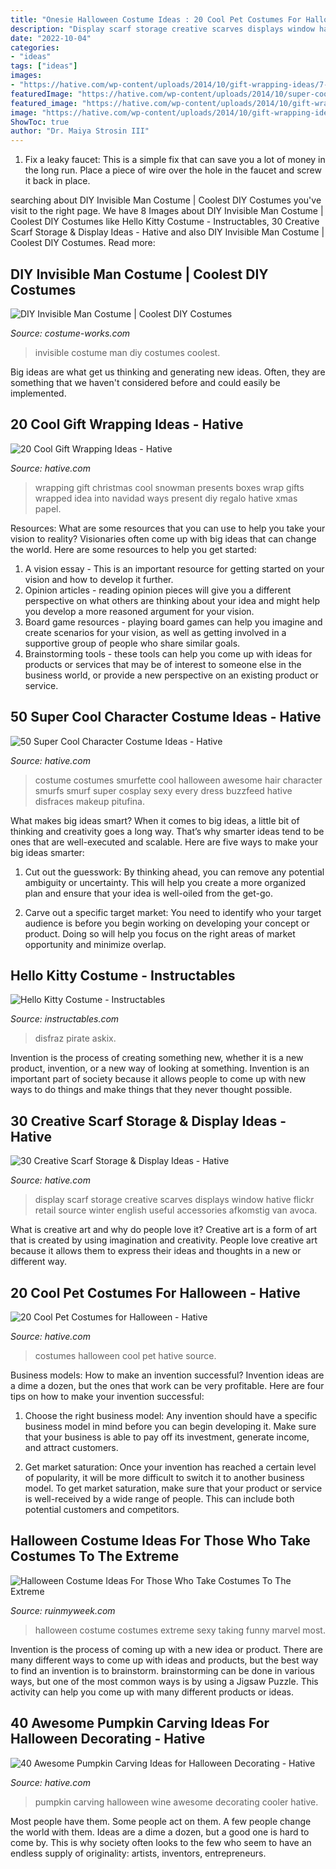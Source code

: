 ```yaml
---
title: "Onesie Halloween Costume Ideas : 20 Cool Pet Costumes For Halloween"
description: "Display scarf storage creative scarves displays window hative flickr retail source winter english useful accessories afkomstig van avoca"
date: "2022-10-04"
categories:
- "ideas"
tags: ["ideas"]
images:
- "https://hative.com/wp-content/uploads/2014/10/gift-wrapping-ideas/7-cool-gift-wrapping-ideas.jpg"
featuredImage: "https://hative.com/wp-content/uploads/2014/10/super-cool-costume-ideas/33-smurfette-costume.jpg"
featured_image: "https://hative.com/wp-content/uploads/2014/10/gift-wrapping-ideas/7-cool-gift-wrapping-ideas.jpg"
image: "https://hative.com/wp-content/uploads/2014/10/gift-wrapping-ideas/7-cool-gift-wrapping-ideas.jpg"
ShowToc: true
author: "Dr. Maiya Strosin III"
---
```



1. Fix a leaky faucet: This is a simple fix that can save you a lot of money in the long run. Place a piece of wire over the hole in the faucet and screw it back in place.

	

		
searching about DIY Invisible Man Costume | Coolest DIY Costumes you've visit to the right page. We have 8 Images about DIY Invisible Man Costume | Coolest DIY Costumes like Hello Kitty Costume - Instructables, 30 Creative Scarf Storage &amp; Display Ideas - Hative and also DIY Invisible Man Costume | Coolest DIY Costumes. Read more:
		
    
## DIY Invisible Man Costume | Coolest DIY Costumes

<img loading=lazy src="https://photos.costume-works.com/full/invisible_man13.jpg" onerror="this.onerror=null;this.src='https://tse1.mm.bing.net/th?id=OIP.s7uRWbkKO7VW9aPzNP4oDAHaMT&amp;pid=15.1';" alt="DIY Invisible Man Costume | Coolest DIY Costumes">

_Source: costume-works.com_

>invisible costume man diy costumes coolest. 

	

Big ideas are what get us thinking and generating new ideas. Often, they are something that we haven't considered before and could easily be implemented.

    
## 20 Cool Gift Wrapping Ideas - Hative

<img loading=lazy src="https://hative.com/wp-content/uploads/2014/10/gift-wrapping-ideas/7-cool-gift-wrapping-ideas.jpg" onerror="this.onerror=null;this.src='https://tse2.mm.bing.net/th?id=OIP.FCGR5qcVwaA-UGUQzGBzGgHaM2&amp;pid=15.1';" alt="20 Cool Gift Wrapping Ideas - Hative">

_Source: hative.com_

>wrapping gift christmas cool snowman presents boxes wrap gifts wrapped idea into navidad ways present diy regalo hative xmas papel. 

	

Resources: What are some resources that you can use to help you take your vision to reality?
Visionaries often come up with big ideas that can change the world. Here are some resources to help you get started: 
1. A vision essay - This is an important resource for getting started on your vision and how to develop it further. 
2. Opinion articles - reading opinion pieces will give you a different perspective on what others are thinking about your idea and might help you develop a more reasoned argument for your vision. 
3. Board game resources - playing board games can help you imagine and create scenarios for your vision, as well as getting involved in a supportive group of people who share similar goals. 
4. Brainstorming tools - these tools can help you come up with ideas for products or services that may be of interest to someone else in the business world, or provide a new perspective on an existing product or service.

    
## 50 Super Cool Character Costume Ideas - Hative

<img loading=lazy src="https://hative.com/wp-content/uploads/2014/10/super-cool-costume-ideas/33-smurfette-costume.jpg" onerror="this.onerror=null;this.src='https://tse3.mm.bing.net/th?id=OIP.cEExjpPPCuDd2QGurNYOwQHaLH&amp;pid=15.1';" alt="50 Super Cool Character Costume Ideas - Hative">

_Source: hative.com_

>costume costumes smurfette cool halloween awesome hair character smurfs smurf super cosplay sexy every dress buzzfeed hative disfraces makeup pitufina. 

	

What makes big ideas smart?
When it comes to big ideas, a little bit of thinking and creativity goes a long way. That’s why smarter ideas tend to be ones that are well-executed and scalable. Here are five ways to make your big ideas smarter:
1. Cut out the guesswork: By thinking ahead, you can remove any potential ambiguity or uncertainty. This will help you create a more organized plan and ensure that your idea is well-oiled from the get-go.

2. Carve out a specific target market: You need to identify who your target audience is before you begin working on developing your concept or product. Doing so will help you focus on the right areas of market opportunity and minimize overlap.


    
## Hello Kitty Costume - Instructables

<img loading=lazy src="https://content.instructables.com/ORIG/FJ3/QGNH/GFRWNNNM/FJ3QGNHGFRWNNNM.jpg?auto=webp&amp;frame=1&amp;width=2100" onerror="this.onerror=null;this.src='https://tse3.mm.bing.net/th?id=OIP.4VsfQ7L74rToOmmVllMvvAHaLH&amp;pid=15.1';" alt="Hello Kitty Costume - Instructables">

_Source: instructables.com_

>disfraz pirate askix. 

	

Invention is the process of creating something new, whether it is a new product, invention, or a new way of looking at something. Invention is an important part of society because it allows people to come up with new ways to do things and make things that they never thought possible.

    
## 30 Creative Scarf Storage &amp; Display Ideas - Hative

<img loading=lazy src="https://hative.com/wp-content/uploads/2015/03/scarf-storage-ideas/28-creative-scarf-storage-and-display-ideas.jpg" onerror="this.onerror=null;this.src='https://tse1.mm.bing.net/th?id=OIP.tHcBPHAZqT_1oE7QXYolywHaJ4&amp;pid=15.1';" alt="30 Creative Scarf Storage &amp; Display Ideas - Hative">

_Source: hative.com_

>display scarf storage creative scarves displays window hative flickr retail source winter english useful accessories afkomstig van avoca. 

	

What is creative art and why do people love it?
Creative art is a form of art that is created by using imagination and creativity. People love creative art because it allows them to express their ideas and thoughts in a new or different way.

    
## 20 Cool Pet Costumes For Halloween - Hative

<img loading=lazy src="https://hative.com/wp-content/uploads/2014/10/cool-pet-costumes/9-cool-pet-costumes.jpg" onerror="this.onerror=null;this.src='https://tse2.mm.bing.net/th?id=OIP.t53olT53fMYYT0k4OBvaJQHaL_&amp;pid=15.1';" alt="20 Cool Pet Costumes for Halloween - Hative">

_Source: hative.com_

>costumes halloween cool pet hative source. 

	

Business models: How to make an invention successful?
Invention ideas are a dime a dozen, but the ones that work can be very profitable. Here are four tips on how to make your invention successful:
1. Choose the right business model: Any invention should have a specific business model in mind before you can begin developing it. Make sure that your business is able to pay off its investment, generate income, and attract customers.

2. Get market saturation: Once your invention has reached a certain level of popularity, it will be more difficult to switch it to another business model. To get market saturation, make sure that your product or service is well-received by a wide range of people. This can include both potential customers and competitors.


    
## Halloween Costume Ideas For Those Who Take Costumes To The Extreme

<img loading=lazy src="https://ruinmyweek.com/wp-content/uploads/2019/09/tk-halloween-costume-ideas-for-people-who-like-taking-their-costumes-to-the-extreme-21.jpg" onerror="this.onerror=null;this.src='https://tse4.mm.bing.net/th?id=OIP.tWa7Xx9GKxXy-Kq5Z4VnYAHaJ4&amp;pid=15.1';" alt="Halloween Costume Ideas For Those Who Take Costumes To The Extreme">

_Source: ruinmyweek.com_

>halloween costume costumes extreme sexy taking funny marvel most. 

	

Invention is the process of coming up with a new idea or product. There are many different ways to come up with ideas and products, but the best way to find an invention is to brainstorm. brainstorming can be done in various ways, but one of the most common ways is by using a Jigsaw Puzzle. This activity can help you come up with many different products or ideas.

    
## 40 Awesome Pumpkin Carving Ideas For Halloween Decorating - Hative

<img loading=lazy src="https://hative.com/wp-content/uploads/2014/10/pumpkin-carving-ideas/30-wine-cooler-pumpkin.jpg" onerror="this.onerror=null;this.src='https://tse4.mm.bing.net/th?id=OIP.8FEsfgfBW_9Kq2kfCDJ__AHaLr&amp;pid=15.1';" alt="40 Awesome Pumpkin Carving Ideas for Halloween Decorating - Hative">

_Source: hative.com_

>pumpkin carving halloween wine awesome decorating cooler hative. 

	

Most people have them. Some people act on them. A few people change the world with them. Ideas are a dime a dozen, but a good one is hard to come by. This is why society often looks to the few who seem to have an endless supply of originality: artists, inventors, entrepreneurs.

